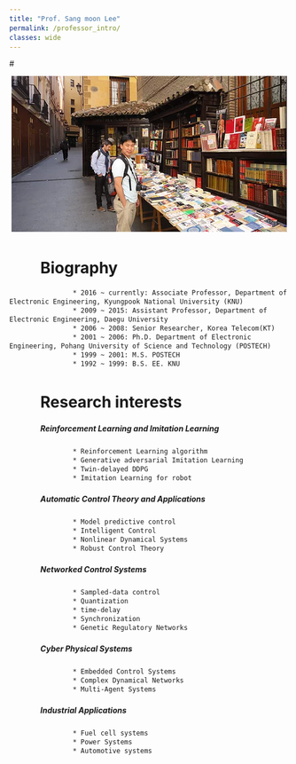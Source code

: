 ```yaml
---
title: "Prof. Sang moon Lee"
permalink: /professor_intro/
classes: wide
---
```


#<p align="center"><img src="/assets/images/professor.jpg"></p>

# 　　Biography

                    * 2016 ~ currently: Associate Professor, Department of Electronic Engineering, Kyungpook National University (KNU)
                    * 2009 ~ 2015: Assistant Professor, Department of Electronic Engineering, Daegu University
                    * 2006 ~ 2008: Senior Researcher, Korea Telecom(KT)
                    * 2001 ~ 2006: Ph.D. Department of Electronic Engineering, Pohang University of Science and Technology (POSTECH)
                    * 1999 ~ 2001: M.S. POSTECH
                    * 1992 ~ 1999: B.S. EE. KNU
          
          
# 　　Research interests
##### 　　　　Reinforcement Learning and Imitation Learning
                    * Reinforcement Learning algorithm
                    * Generative adversarial Imitation Learning
                    * Twin-delayed DDPG
                    * Imitation Learning for robot
          
##### 　　　　Automatic Control Theory and Applications
                    * Model predictive control
                    * Intelligent Control
                    * Nonlinear Dynamical Systems
                    * Robust Control Theory
          
##### 　　　　Networked Control Systems
                    * Sampled-data control
                    * Quantization
                    * time-delay
                    * Synchronization
                    * Genetic Regulatory Networks
          
##### 　　　　Cyber Physical Systems
                    * Embedded Control Systems
                    * Complex Dynamical Networks
                    * Multi-Agent Systems 
          
##### 　　　　Industrial Applications
                    * Fuel cell systems
                    * Power Systems
                    * Automotive systems
